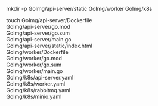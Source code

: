 

mkdir -p GoImg/api-server/static GoImg/worker GoImg/k8s

touch GoImg/api-server/Dockerfile \
      GoImg/api-server/go.mod \
      GoImg/api-server/go.sum \
      GoImg/api-server/main.go \
      GoImg/api-server/static/index.html \
      GoImg/worker/Dockerfile \
      GoImg/worker/go.mod \
      GoImg/worker/go.sum \
      GoImg/worker/main.go \
      GoImg/k8s/api-server.yaml \
      GoImg/k8s/worker.yaml \
      GoImg/k8s/rabbitmq.yaml \
      GoImg/k8s/minio.yaml
